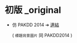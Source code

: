 # 初版 _original
* 仿 PAKDD 2014 ➔ [連結](https://chang-yu-ling.github.io/SSCI2021/website/main.html) 

    ( `標題背景圖片` 同 PAKDD2014 )